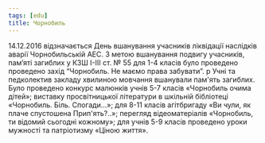 ```yaml
---
tags: [edu]
title: Чорнобиль
---
```


14.12.2016 відзначається День вшанування учасників ліквідації наслідків аварії Чорнобильській АЕС. З метою вшанування подвигу учасників, пам’яті загиблих у КЗШ І-ІІІ ст. № 55 для 1-4 класів було проведено проведено захід “Чорнобиль. Не маємо права забувати”.
p Учні та педколектив закладу хвилиною мовчання вшанували пам'ять загиблих. Було проведено конкурс малюнків учнів 5-7 класів «Чорнобиль очима дітей»; виставку просвітницької літератури в шкільній бібліотеці «Чорнобиль. Біль. Спогади…»; для 8-11 класів агітбригаду «Ви чули, як плаче спустошена Прип'ять?..»; перегляд відеоматеріалів «Чорнобиль, ти відомий сьогодні кожному»; для учнів 5-9 класів проведено уроки мужності та патріотизму «Ціною життя».

<slideshow id="72157676435213250"></slideshow>
